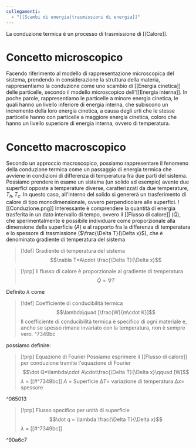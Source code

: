 ```yaml
---
collegamenti:
  - "[[Scambi di energia|trasmissioni di energia]]"
---
```

La conduzione termica è un processo di trasmissione di [[Calore]]. 
# Concetto microscopico
Facendo riferimento al modello di rappresentazione microscopica del sistema, prendendo in considerazione la struttura della materia, rappresentiamo la conduzione come uno scambio di [[Energia cinetica]] delle particelle, secondo il modello microscopico dell'[[Energia interna]].
In poche parole, rappresentiamo le particelle a minore energia cinetica, le quali hanno un livello inferiore di energia interna, che subiscono un incremento della loro energia cinetica, a causa degli urti che le stesse particelle hanno con particelle a maggiore energia cinetica, coloro che hanno un livello superiore di energia interna, ovvero di temperatura.
# Concetto macroscopico
Secondo un approccio macroscopico, possiamo rappresentare il fenomeno della conduzione termica come un passaggio di energia termica che avviene in condizioni di differenza di temperatura fra due parti del sistema.
Possiamo prendere in esame un sistema (un solido ad esempio) avente due superfici opposte a temperature diverse, caratterizzati da due temperature, $T_{h},T_{c}$.
In questo caso, all'interno del solido si genererà un trasferimento di calore di tipo monodimensionale, ovvero perpendicolare alle superfici. 
![[Conduzione.png]]
Interessante è comprendere la quantità di energia trasferita in un dato intervallo di tempo, ovvero il [[Flusso di calore]] ($\dot Q$), che sperimentalmente è possibile individuare come proporzionale alla dimensione della superficie ($A$) e al rapporto fra la differenza di temperatura e lo spessore di trasmissione ($\frac{\Delta T}{\Delta x}$), che è denominato gradiente di temperatura del sistema
>[!def] Gradiente di temperatura del sistema
>$$\nabla T=A\cdot \frac{\Delta T}{\Delta x}$$

>[!prp] Il flusso di calore è proporzionale al gradiente di temperatura
>$$\dot Q\propto \nabla T$$

Definito $\lambda$ come

>[!def] Coefficiente di conducibilità termica
>$$\lambda\quad [\frac{W}{m\cdot K}]$$
>Il coefficiente di conducibilità termica è specifico di ogni materiale e, anche se spesso rimane invariato con la temperatura, non è sempre vero.
^7349bc

possiamo definire:
>[!prp] Equazione di Fourier
>Possiamo esprimere il [[Flusso di calore]] per conduzione tramite l'equazione di Fourier
>$$\dot Q=\lambda\cdot A\cdot\frac{\Delta T}{\Delta x}\qquad [W]$$
>$\lambda$ = [[#^7349bc]]
>$A$ = Superficie
>$\Delta T=$ variazione di temperatura
>$\Delta x=$ spessore

^065013

>[!prp] Flusso specifico per unità di superficie
>$$\dot q = \lambda \frac{\Delta T}{\Delta x}$$
>$\lambda$ = [[#^7349bc]]

^90a6c7







